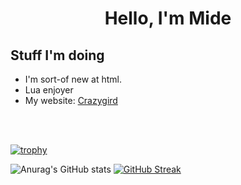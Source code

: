 <h1 align="center">Hello, I'm Mide
</h1>

## Stuff I'm doing

- I'm sort-of new at html.
- Lua enjoyer
- My website: [Crazygird](https://crazygird.github.io)
</br>
</br>


[![trophy](https://github-profile-trophy.vercel.app/?username=Crazygird)](https://github.com/ryo-ma/github-profile-trophy)

   ![Anurag's GitHub stats](https://github-readme-stats.vercel.app/api?username=Crazygird&show_icons=true&theme=dark) [![GitHub Streak](https://github-readme-streak-stats.herokuapp.com?user=Crazygird&theme=dark&hide_border=true&date_format=M%20j%5B%2C%20Y%5D)](https://git.io/streak-stats)
